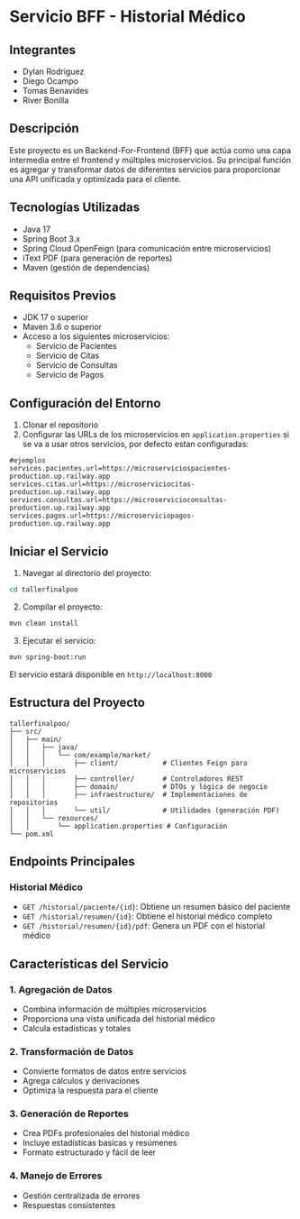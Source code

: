 # Servicio BFF - Historial Médico
## Integrantes
- Dylan Rodriguez
- Diego Ocampo
- Tomas Benavides
- River Bonilla
  
## Descripción
Este proyecto es un Backend-For-Frontend (BFF) que actúa como una capa intermedia entre el frontend y múltiples microservicios. Su principal función es agregar y transformar datos de diferentes servicios para proporcionar una API unificada y optimizada para el cliente.

## Tecnologías Utilizadas
- Java 17
- Spring Boot 3.x
- Spring Cloud OpenFeign (para comunicación entre microservicios)
- iText PDF (para generación de reportes)
- Maven (gestión de dependencias)

## Requisitos Previos
- JDK 17 o superior
- Maven 3.6 o superior
- Acceso a los siguientes microservicios:
  - Servicio de Pacientes
  - Servicio de Citas
  - Servicio de Consultas
  - Servicio de Pagos

## Configuración del Entorno
1. Clonar el repositorio
2. Configurar las URLs de los microservicios en `application.properties` si se va a usar otros servicios, por defecto estan configuradas:
```properties
#ejemplos
services.pacientes.url=https://microserviciospacientes-production.up.railway.app
services.citas.url=https://microserviciocitas-production.up.railway.app
services.consultas.url=https://microservicioconsultas-production.up.railway.app
services.pagos.url=https://microserviciopagos-production.up.railway.app
```

## Iniciar el Servicio
1. Navegar al directorio del proyecto:
```bash
cd tallerfinalpoo
```

2. Compilar el proyecto:
```bash
mvn clean install
```

3. Ejecutar el servicio:
```bash
mvn spring-boot:run
```

El servicio estará disponible en `http://localhost:8000`

## Estructura del Proyecto
```
tallerfinalpoo/
├── src/
│   ├── main/
│   │   ├── java/
│   │   │   └── com/example/market/
│   │   │       ├── client/           # Clientes Feign para microservicios
│   │   │       ├── controller/       # Controladores REST
│   │   │       ├── domain/           # DTOs y lógica de negocio
│   │   │       ├── infraestructure/  # Implementaciones de repositorios
│   │   │       └── util/             # Utilidades (generación PDF)
│   │   └── resources/
│   │       └── application.properties # Configuración
└── pom.xml
```

## Endpoints Principales

### Historial Médico
- `GET /historial/paciente/{id}`: Obtiene un resumen básico del paciente
- `GET /historial/resumen/{id}`: Obtiene el historial médico completo
- `GET /historial/resumen/{id}/pdf`: Genera un PDF con el historial médico

## Características del Servicio

### 1. Agregación de Datos
- Combina información de múltiples microservicios
- Proporciona una vista unificada del historial médico
- Calcula estadísticas y totales

### 2. Transformación de Datos
- Convierte formatos de datos entre servicios
- Agrega cálculos y derivaciones
- Optimiza la respuesta para el cliente

### 3. Generación de Reportes
- Crea PDFs profesionales del historial médico
- Incluye estadísticas basicas y resúmenes
- Formato estructurado y fácil de leer

### 4. Manejo de Errores
- Gestión centralizada de errores
- Respuestas consistentes
